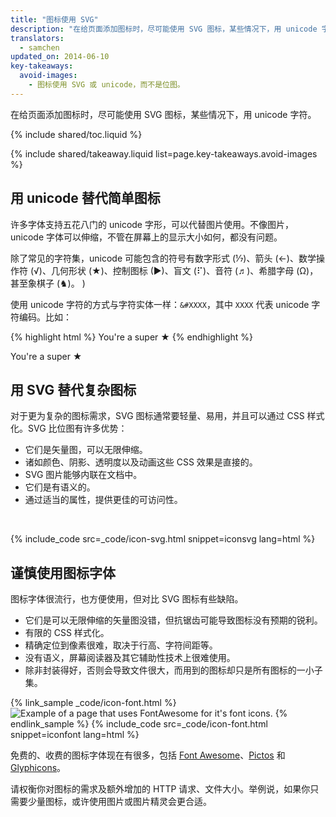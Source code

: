 ```yaml
---
title: "图标使用 SVG"
description: "在给页面添加图标时，尽可能使用 SVG 图标，某些情况下，用 unicode 字符。"
translators:
  - samchen
updated_on: 2014-06-10
key-takeaways:
  avoid-images:
    - 图标使用 SVG 或 unicode，而不是位图。
---
```


<p class="intro">
  在给页面添加图标时，尽可能使用 SVG 图标，某些情况下，用 unicode 字符。
</p>


{% include shared/toc.liquid %}


{% include shared/takeaway.liquid list=page.key-takeaways.avoid-images %}

## 用 unicode 替代简单图标

许多字体支持五花八门的 unicode 字形，可以代替图片使用。不像图片，unicode 字体可以伸缩，不管在屏幕上的显示大小如何，都没有问题。

除了常见的字符集，unicode 可能包含的符号有数字形式 (&#8528;)、箭头 (&#8592;)、数学操作符 (&#8730;)、几何形状 (&#9733;)、控制图标 (&#9654;)、盲文 (&#10255;)、音符 (&#9836;)、希腊字母 (&#937;)，甚至象棋子 (&#9822;)。
)

使用 unicode 字符的方式与字符实体一样：`&#XXXX`，其中 `XXXX` 代表 unicode 字符编码。比如：

{% highlight html %}
You're a super &#9733;
{% endhighlight %}

You're a super &#9733;

## 用 SVG 替代复杂图标

对于更为复杂的图标需求，SVG 图标通常要轻量、易用，并且可以通过 CSS 样式化。SVG 比位图有许多优势：

* 它们是矢量图，可以无限伸缩。
* 诸如颜色、阴影、透明度以及动画这些 CSS 效果是直接的。
* SVG 图片能够内联在文档中。
* 它们是有语义的。
* 通过适当的属性，提供更佳的可访问性。

&nbsp;

{% include_code src=_code/icon-svg.html snippet=iconsvg lang=html %}

## 谨慎使用图标字体

图标字体很流行，也方便使用，但对比 SVG 图标有些缺陷。

* 它们是可以无限伸缩的矢量图没错，但抗锯齿可能导致图标没有预期的锐利。
* 有限的 CSS 样式化。
* 精确定位到像素很难，取决于行高、字符间距等。
* 没有语义，屏幕阅读器及其它辅助性技术上很难使用。
* 除非封装得好，否则会导致文件很大，而用到的图标却只是所有图标的一小子集。

{% link_sample _code/icon-font.html %}
<img src="img/icon-fonts.png" class="center"
srcset="img/icon-fonts.png 1x, img/icon-fonts-2x.png 2x"
alt="Example of a page that uses FontAwesome for it's font icons.">
{% endlink_sample %}
{% include_code src=_code/icon-font.html snippet=iconfont lang=html %}

免费的、收费的图标字体现在有很多，包括 [Font Awesome](http://fortawesome.github.io/Font-Awesome/)、[Pictos](http://pictos.cc/) 和 [Glyphicons](http://glyphicons.com/)。

请权衡你对图标的需求及额外增加的 HTTP 请求、文件大小。举例说，如果你只需要少量图标，或许使用图片或图片精灵会更合适。


